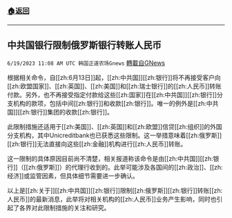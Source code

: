 ###  [:house:返回](README.md)
---


## 中共国银行限制俄罗斯银行转账人民币
`6/19/2023 11:08 AM UTC 韩国正道农场Gnews` [轉載自GNews](https://gnews.org/articles/1394420)

根据相关命令，自[[zh:6月13日]]起，[[zh:中共国]][[zh:银行]]将不再接受客户向[[zh:欧盟国家]]、[[zh:英国]]、[[zh:美国]]和[[zh:瑞士银行]]的[[zh:人民币]]转账付款。另外，也不再接受指定付款给这些[[zh:国家]]在[[zh:中共国]][[zh:银行]]分支机构的款项，包括中间[[zh:银行]]和收款[[zh:银行]]。唯一的例外是[[zh:中共国]][[zh:银行]]集团的收款[[zh:银行]]。

  

此限制措施还适用于[[zh:美国]]、[[zh:英国]]和[[zh:欧盟]]信贷[[zh:组织]]的外国分支机构，其中Unicreditbank也已获悉这些限制。这一举措意味着[[zh:俄罗斯]][[zh:银行]]无法直接向这些[[zh:金融]]机构进行[[zh:人民币]]转账。

  

这一限制的具体原因目前尚不清楚，相关报道称该命令是由[[zh:中共国]][[zh:银行]]（[[zh:俄罗斯]]）的代理行收到的。此举可能涉及各国间的[[zh:政治]]、[[zh:经济]]或监管因素，但具体细节需要进一步确认。

  

以上是[[zh:关于]][[zh:中共国]][[zh:银行]]限制[[zh:俄罗斯]][[zh:银行]]转账[[zh:人民币]]的最新消息，此举将对相关机构的[[zh:人民币]]业务产生影响，同时也引起了各界对此限制措施的关注和研究。
